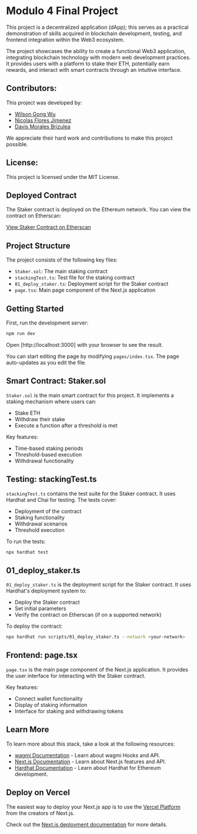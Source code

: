 # Modulo 4 Final Project

This project is a decentralized application (dApp); this serves as a practical demonstration of skills acquired in blockchain development, testing, and frontend integration within the Web3 ecosystem.

The project showcases the ability to create a functional Web3 application, integrating blockchain technology with modern web development practices. It provides users with a platform to stake their ETH, potentially earn rewards, and interact with smart contracts through an intuitive interface.
 


## Contributors:

This project was developed by:

- [Wilson Gong Wu](https://github.com/Will-Go)
- [Nicolas Flores Jimenez](https://github.com/NicoFJ09)
- [Davis Morales Brizulea](https://github.com/ekabaka)

We appreciate their hard work and contributions to make this project possible.


## License: 

This project is licensed under the MIT License. 


## Deployed Contract

The Staker contract is deployed on the Ethereum network. You can view the contract on Etherscan:

[View Staker Contract on Etherscan](https://sepolia.etherscan.io/address/0x1a6497397d9c0ac0557bfb396a937343a76750d8#readContract)


## Project Structure

The project consists of the following key files:

- `Staker.sol`: The main staking contract
- `stackingTest.ts`: Test file for the staking contract
- `01_deploy_staker.ts`: Deployment script for the Staker contract
- `page.tsx`: Main page component of the Next.js application


## Getting Started

First, run the development server: 
```bash
npm run dev
```

Open [http://localhost:3000] with your browser to see the result.

You can start editing the page by modifying `pages/index.tsx`. The page auto-updates as you edit the file.


## Smart Contract: Staker.sol

`Staker.sol` is the main smart contract for this project. It implements a staking mechanism where users can:

- Stake ETH
- Withdraw their stake
- Execute a function after a threshold is met

Key features:
- Time-based staking periods
- Threshold-based execution
- Withdrawal functionality


## Testing: stackingTest.ts

`stackingTest.ts` contains the test suite for the Staker contract. It uses Hardhat and Chai for testing. The tests cover:

- Deployment of the contract
- Staking functionality
- Withdrawal scenarios
- Threshold execution

To run the tests: 
```bash
npx hardhat test

```


## 01_deploy_staker.ts

`01_deploy_staker.ts` is the deployment script for the Staker contract. It uses Hardhat's deployment system to:

- Deploy the Staker contract
- Set initial parameters
- Verify the contract on Etherscan (if on a supported network)

To deploy the contract: 
```bash
npx hardhat run scripts/01_deploy_staker.ts --network <your-network>
```


## Frontend: page.tsx

`page.tsx` is the main page component of the Next.js application. It provides the user interface for interacting with the Staker contract.

Key features:
- Connect wallet functionality
- Display of staking information
- Interface for staking and withdrawing tokens



## Learn More

To learn more about this stack, take a look at the following resources:

- [wagmi Documentation](https://wagmi.sh) - Learn about wagmi Hooks and API.
- [Next.js Documentation](https://nextjs.org/docs) - Learn about Next.js features and API.
- [Hardhat Documentation](https://hardhat.org/getting-started/) - Learn about Hardhat for Ethereum development.

## Deploy on Vercel

The easiest way to deploy your Next.js app is to use the [Vercel Platform](https://vercel.com/new?utm_medium=default-template&filter=next.js&utm_source=create-next-app&utm_campaign=create-next-app-readme) from the creators of Next.js.

Check out the [Next.js deployment documentation](https://nextjs.org/docs/deployment) for more details.